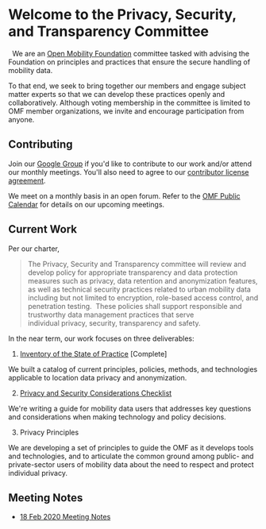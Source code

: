 # Welcome to the Privacy, Security, and Transparency Committee
 
We are an [Open Mobility Foundation](https://www.openmobilityfoundation.org/) committee tasked with advising the Foundation on principles and practices that ensure the secure handling of mobility data. 

To that end, we seek to bring together our members and engage subject matter experts so that we can develop these practices openly and collaboratively. Although voting membership in the committee is limited to OMF member organizations, we invite and encourage participation from anyone.

## Contributing

Join our [Google Group](https://groups.google.com/a/openmobilityfoundation.org/forum/#!forum/privcomm/join) if you'd like to contribute to our work and/or attend our monthly meetings. You'll also need to agree to our [contributor license agreement](https://cla-assistant.io/openmobilityfoundation/mobility-data-specification?redirect=true).

We meet on a monthly basis in an open forum. Refer to the [OMF Public Calendar](https://github.com/openmobilityfoundation/mobility-data-specification/wiki#omf-public-calendar) for details on our upcoming meetings.

## Current Work

Per our charter, 

> The Privacy, Security and Transparency committee will review and develop policy for appropriate transparency and data protection measures such as privacy, data retention and anonymization features, as well as technical security practices related to urban mobility data including but not limited to encryption, role-based access control, and penetration testing.  These policies shall support responsible and trustworthy data management practices that serve individual privacy, security, transparency and safety.

In the near term, our work focuses on three deliverables:

1. [Inventory of the State of Practice](https://github.com/openmobilityfoundation/privacy-committee/wiki/Mobility-Data-Management-State-of-Practice) [Complete]

We built a catalog of current principles, policies, methods, and technologies applicable to location data privacy and anonymization.

2. [Privacy and Security Considerations Checklist](https://docs.google.com/document/d/1K19Ax6Y79H9u1Vps3Er_lzuTMNX_BH90TcfAhk9CMN8/edit?folder=1lBm_mAxhgScvnGo_FISy5-YpsJb-WtnS#heading=h.29rw2t1kb2di)

We're writing a guide for mobility data users that addresses key questions and considerations when making technology and policy decisions.

3. Privacy Principles

We are developing a set of principles to guide the OMF as it develops tools and technologies, and to articulate the common ground among public- and private-sector users of mobility data about the need to respect and protect individual privacy. 

## Meeting Notes

- [18 Feb 2020 Meeting Notes](https://github.com/openmobilityfoundation/privacy-committee/issues/11)
